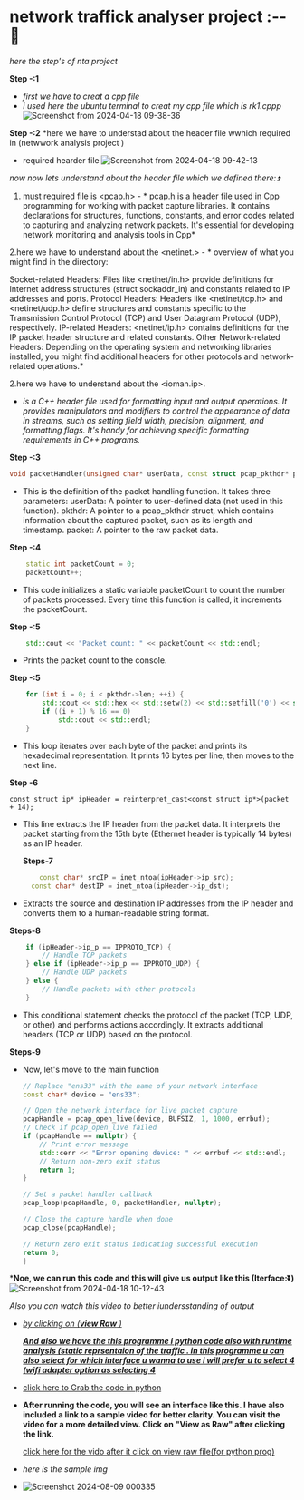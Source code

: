 # network traffick analyser project :--🔽
*here the step's of nta project*

**Step -:1**
 - *first we have to creat a cpp file*
 - *i used here the ubuntu terminal to creat my cpp file which is rk1.cppp*
   ![Screenshot from 2024-04-18 09-38-36](https://github.com/Rjesh2006/NTA/assets/143868643/17519ab9-23f4-4ce0-ab38-ac29ab12b208)



**Step -:2**
*here we have to understad about the header file wwhich required in (netwwork analysis project )
 - required hearder file
    ![Screenshot from 2024-04-18 09-42-13](https://github.com/Rjesh2006/NTA/assets/143868643/e79e68a0-25e1-4a05-9d6c-31d216f8b17a)


 *now now lets understand about the* *header file which we defined there:⏫*
   1. must required file is <pcap.h>
    -  * pcap.h is a header file used in Cpp programming for working with packet capture libraries. It contains declarations for structures, functions, constants, and error codes related to capturing and analyzing 
         network packets. It's essential for developing network monitoring and analysis tools in Cpp*


   2.here we have to understand about the <netinet.>
    - * overview of what you might find in the <netinet> directory:

 Socket-related Headers: Files like <netinet/in.h> provide definitions for Internet address structures (struct sockaddr_in) and constants related to IP addresses and ports.
 Protocol Headers: Headers like <netinet/tcp.h> and <netinet/udp.h> define structures and constants specific to the Transmission Control Protocol (TCP) and User Datagram Protocol (UDP), respectively.
 IP-related Headers: <netinet/ip.h> contains definitions for the IP packet header structure and related constants.
 Other Network-related Headers: Depending on the operating system and networking libraries installed, you might find additional headers for other protocols and network-related operations.*


   2.here we have to understand about the <ioman.ip>.
   - *<iomanip> is a C++ header file used for formatting input and output operations. It provides manipulators and modifiers to control the appearance of data in streams, such as setting field width, precision, 
    alignment, and formatting flags. It's handy for achieving specific formatting requirements in C++ programs.*




**Step -:3**
```cpp
void packetHandler(unsigned char* userData, const struct pcap_pkthdr* pkthdr, const unsigned char* packet) {
```
- This is the definition of the packet handling function. It takes three parameters:
userData: A pointer to user-defined data (not used in this function).
pkthdr: A pointer to a pcap_pkthdr struct, which contains information about the captured packet, such as its length and timestamp.
packet: A pointer to the raw packet data.



**Step -:4**
```cpp
    static int packetCount = 0;
    packetCount++;
```
- This code initializes a static variable packetCount to count the number of packets processed. Every time this function is called, it increments the packetCount.

**Step -:5**

```cpp
    std::cout << "Packet count: " << packetCount << std::endl;
```
- Prints the packet count to the console.


**Step -:5**
```cpp
    for (int i = 0; i < pkthdr->len; ++i) {
        std::cout << std::hex << std::setw(2) << std::setfill('0') << static_cast<int>(packet[i]) << " ";
        if ((i + 1) % 16 == 0)
            std::cout << std::endl;
    }
```
- This loop iterates over each byte of the packet and prints its hexadecimal representation. It prints 16 bytes per line, then moves to the next line.


**Step -6**
```
const struct ip* ipHeader = reinterpret_cast<const struct ip*>(packet + 14);
```
- This line extracts the IP header from the packet data. It interprets the packet starting from the 15th byte (Ethernet header is typically 14 bytes) as an IP header.

  **Steps-7**

  ```cpp
      const char* srcIP = inet_ntoa(ipHeader->ip_src);
    const char* destIP = inet_ntoa(ipHeader->ip_dst);
  ```
- Extracts the source and destination IP addresses from the IP header and converts them to a human-readable string format.



**Steps-8**

```cpp
    if (ipHeader->ip_p == IPPROTO_TCP) {
        // Handle TCP packets
    } else if (ipHeader->ip_p == IPPROTO_UDP) {
        // Handle UDP packets
    } else {
        // Handle packets with other protocols
    }
```

- This conditional statement checks the protocol of the packet (TCP, UDP, or other) and performs actions accordingly. It extracts additional headers (TCP or UDP) based on the protocol.


**Steps-9**
- Now, let's move to the main function
    ```cpp
    // Replace "ens33" with the name of your network interface
    const char* device = "ens33";

    // Open the network interface for live packet capture
    pcapHandle = pcap_open_live(device, BUFSIZ, 1, 1000, errbuf);
    // Check if pcap_open_live failed
    if (pcapHandle == nullptr) {
        // Print error message
        std::cerr << "Error opening device: " << errbuf << std::endl;
        // Return non-zero exit status
        return 1;
    }

    // Set a packet handler callback
    pcap_loop(pcapHandle, 0, packetHandler, nullptr);

    // Close the capture handle when done
    pcap_close(pcapHandle);

    // Return zero exit status indicating successful execution
    return 0;
  }
  ```

***Noe, we can run this code and this will give us output like this (Iterface:⏬)**
![Screenshot from 2024-04-18 10-12-43](https://github.com/Rjesh2006/NTA/assets/143868643/a22bde27-867b-48f5-9d42-57d507fc9bce)


*Also you can watch this video to better iundersstanding of output*
 - [*by clicking on (**view Raw** )*](https://github.com/Rjesh2006/NTA/blob/main/Screencast%20from%2018-04-24%2010%3A25%3A50%20AM%20IST.webm)

   ***<ins>And also we have the this programme i python code also with runtime analysis (static 
    reprsentaion of the traffic . in this programme u can also select for which interface u 
    wanna to use i will prefer u to select 4  (**wifi adapter option as selecting 4*****<ins>

  -  [click here to Grab the code in python ](https://github.com/Rjesh2006/Network_traffic_analysis/blob/main/code_in_python_lang.py)

  -  **After running the code, you will see an interface like this. I have also included a link to a sample video for better clarity. You can visit the video for a more detailed view. Click on "View as Raw" 
       after clicking the link.**

     [click here for the vido after it click on view raw file(for python prog)](https://github.com/Rjesh2006/Network_traffic_analysis/blob/main/the_Demo_vid.mp4)


     
  -  *here is the sample img*
  - ![Screenshot 2024-08-09 000335](https://github.com/user-attachments/assets/d51bc2be-9047-43f3-ac0c-e73686c9bad3)




   

  





